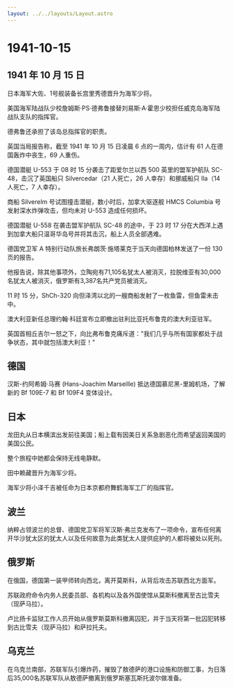 ```yaml
---
layout: ../../layouts/Layout.astro
---
```


# 1941-10-15

## 1941 年 10 月 15 日

日本海军大佐、1号舰装备长宫里秀德晋升为海军少将。

美国海军陆战队少校詹姆斯·PS·德弗鲁接替刘易斯·A·霍恩少校担任威克岛海军陆战队支队的指挥官。

德弗鲁还承担了该岛总指挥官的职责。

英国当局报告称，截至 1941 年 10 月 15 日凌晨 6 点的一周内，估计有 61
人在德国轰炸中丧生，69 人重伤。

德国潜艇 U-553 于 08 时 15 分袭击了距爱尔兰以西 500 英里的盟军护航队
SC-48，击沉了英国船只 Silvercedar（21 人死亡，26 人幸存）和挪威船只
Ila（14 人死亡，7 人幸存）。

商船 Silverelm 号试图撞击潜艇，数小时后，加拿大驱逐舰 HMCS Columbia
号发射深水炸弹攻击，但均未对 U-553 造成任何损坏。

德国潜艇 U-558 在袭击盟军护航队 SC-48 的途中，于 23 时 17
分在大西洋上遇到加拿大船只温哥华岛号并将其击沉，船上人员全部遇难。

德国党卫军 A 特别行动队旅长弗朗茨·施塔莱克于当天向德国柏林发送了一份 130
页的报告。

他报告说，除其他事项外，立陶宛有71,105名犹太人被消灭，拉脱维亚有30,000名犹太人被消灭，俄罗斯有3,387名共产党员被消灭。

11 时 15 分，ShCh-320
向但泽湾以北的一艘商船发射了一枚鱼雷，但鱼雷未击中。

澳大利亚新任总理约翰·科廷宣布立即撤出驻利比亚托布鲁克的澳大利亚驻军。

英国首相丘吉尔一怒之下，向比弗布鲁克痛斥道："我们几乎与所有国家都处于战争状态，其中就包括澳大利亚！"

## 德国

汉斯-约阿希姆·马赛 (Hans-Joachim Marseille)
抵达德国慕尼黑-里姆机场，了解新的 Bf 109E-7 和 Bf 109F4 变体设计。

## 日本

龙田丸从日本横滨出发前往美国；船上载有因美日关系急剧恶化而希望返回美国的美国公民。

整个旅程中她都会保持无线电静默。

田中赖藏晋升为海军少将。

海军少将小泽千吉被任命为日本京都府舞鹤海军工厂的指挥官。

## 波兰

纳粹占领波兰的总督、德国党卫军将军汉斯·弗兰克发布了一项命令，宣布任何离开华沙犹太区的犹太人以及任何故意为此类犹太人提供庇护的人都将被处以死刑。

## 俄罗斯

在俄国，德国第一装甲师转向西北，离开莫斯科，从背后攻击苏联西北方面军。

苏联政府命令内务人民委员部、各机构以及各外国使馆从莫斯科撤离至古比雪夫（现萨马拉）。

卢比扬卡监狱工作人员开始从俄罗斯莫斯科撤离囚犯，并于当天将第一批囚犯转移到古比雪夫（现萨马拉）和萨拉托夫。

## 乌克兰

在乌克兰南部，苏联军队引爆炸药，摧毁了敖德萨的港口设施和防御工事，为日落后35,000名苏联军队从敖德萨撤离到俄罗斯塞瓦斯托波尔做准备。
